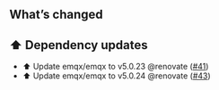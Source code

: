 ## What’s changed

## ⬆️ Dependency updates

- ⬆️ Update emqx/emqx to v5.0.23 @renovate ([#41](https://github.com/hassio-addons/addon-emqx/pull/41))
- ⬆️ Update emqx/emqx to v5.0.24 @renovate ([#43](https://github.com/hassio-addons/addon-emqx/pull/43))
